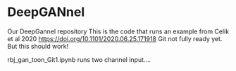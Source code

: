 # DeepGANnel
Our DeepGannel repository
This is the code that runs an example from Celik et al 2020 https://doi.org/10.1101/2020.06.25.171918
Git not fully ready yet. But this should work!

rbj_gan_toon_Git1.ipynb runs two channel input....

